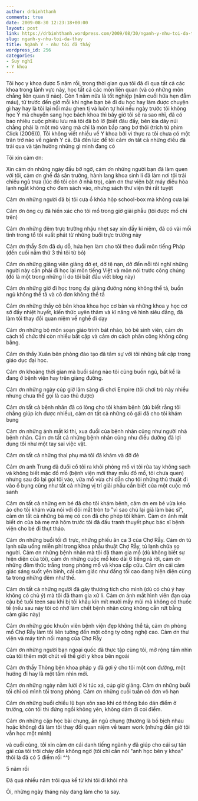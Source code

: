 ```yaml
---
author: drbinhthanh
comments: true
date: 2009-08-30 12:23:18+00:00
layout: post
link: https://drbinhthanh.wordpress.com/2009/08/30/nganh-y-nhu-toi-da-thay/
slug: nganh-y-nhu-toi-da-thay
title: Ngành Y - như tôi đã thấy
wordpress_id: 256
categories:
- Suy nghĩ
- Y khoa
---
```


Tôi học y khoa được 5 năm rồi, trong thời gian qua tôi đã đi qua tất cả các khoa trong lãnh vực này, học tất cả các môn liên quan (và có những môn chẳng liên quan tí nào). Còn 1 năm nữa là tốt nghiệp (năm cuối hứa hẹn đẫm máu), từ trước đến giờ mỗi khi nghe bạn bè đi du học hay làm được chuyện gì hay hay là tôi lại nổi máu ghen tị và luôn tự hỏi nếu ngày trước tôi không học Y mà chuyển sang học bách khoa thì bây giờ tôi sẽ ra sao nhỉ, đã có bao nhiêu cuộc phiêu lưu mà tôi đã bỏ lỡ (biết đâu đấy, bên kia dãy núi chẳng phải là một mỏ vàng mà chỉ là món bắp rang bơ thôi (trích từ phim Click (2006))). Tôi không viết nhiều về Y khoa bởi vì thực ra tôi chưa có một trăn trở nào về ngành Y cả. Đã đến lúc để tôi cảm ơn tất cả những điều đã trải qua và tận hưởng những gì mình đang có


<!-- more -->





Tôi xin cảm ơn:







Xin cảm ơn những ngày đầu bỡ ngỡ, cảm ơn những người bạn đã làm quen với tôi, cảm ơn ghế đá sân trường, hành lang khoa sinh lí đã làm nơi tôi trải chiếu ngủ trưa (lúc đó tôi còn ở nhà trọ), cảm ơn thư viện bật máy điều hòa lạnh ngắt không cho đem sách vào, nhưng sách thư viện thì rất tuyệt




Cảm ơn những người đã bị tôi cưa ổ khóa hộp school-box mà không cưa lại




Cảm ơn ông cụ đã hiến xác cho tôi mổ trong giờ giải phẫu (tôi được mổ chi trên)




Cảm ơn những đêm trực trường nhậu nhẹt say xỉn đầy kỉ niệm, đã có vài mối tình trong tổ tôi xuất phát từ những buổi trực trường này




Cảm ơn thầy Sơn đã dụ dỗ, hứa hẹn làm cho tôi theo đuổi môn tiếng Pháp (đến cuối năm thứ 3 thì tôi từ bỏ)




Cảm ơn những giảng viên giảng dở ẹt, dở tệ nạn, dở đến nỗi tôi nghĩ những người này cần phải đi học lại môn tiếng Việt và môn nói trước công chúng (đó là một trong những lí do tôi bắt đầu viết blog này)




Cảm ơn những giờ đi học trong đại giảng đường nóng không thể tả, buồn ngủ không thể tả và cô đơn không thể tả




Cảm ơn những thầy cô bên khoa khoa học cơ bản và những khoa y học cơ sở đầy nhiệt huyết, kiến thức uyên thâm và kĩ năng vẽ hình siêu đẳng, đã làm tôi thay đổi quan niệm về nghề đi dạy




Cảm ơn những bộ môn soạn giáo trình bát nháo, bỏ bê sinh viên, cảm ơn cách tổ chức thi còn nhiều bất cập và cảm ơn cách phân công không công bằng.




Cảm ơn thầy Xuân bên phòng đào tạo đã tâm sự với tôi những bất cập trong giáo dục đại học.




Cảm ơn khoảng thời gian mà buổi sáng nào tôi cũng buồn ngủ, bất kể là đang ở bệnh viện hay trên giảng đường.




Cảm ơn những ngày cúp giờ lâm sàng đi chơi Empire (tôi chơi trò này nhiều nhưng chưa thể gọi là cao thủ được)




Cảm ơn tất cả bệnh nhân đã có lòng cho tôi khám bệnh (dù biết rằng tôi chẳng giúp ích được nhiều), cảm ơn tất cả những cô gái đã cho tôi khám bụng




Cảm ơn những ánh mắt kì thị, xua đuổi của bệnh nhân cũng như người nhà bệnh nhân. Cảm ơn tất cả những bệnh nhân cũng như điều dưỡng đã lợi dụng tôi như một tay sai việc vặt.




Cảm ơn tất cả những thai phụ mà tôi đã khám và đỡ đẻ




Cảm ơn anh Trung đã đuổi cổ tôi ra khỏi phòng mổ vì tôi rửa tay không sạch và không biết mặc đồ mổ (bệnh viện mới thay mẫu đồ mổ, tôi chưa quen) nhưng sau đó lại gọi tôi vào, vừa mổ vừa chỉ dẫn cho tôi những thủ thuật đi vào ổ bụng cũng như tất cả những vị trí giải phẫu cần biết của một cuộc mổ sanh




Cảm ơn tất cả những em bé đã cho tôi khám bệnh, cảm ơn em bé vừa kéo áo cho tôi khám vừa nói với đôi mắt tròn to "vì sao chú lại giả làm bác sĩ", cảm ơn tất cả những bà mẹ có con đã cho phép tôi khám. Cảm ơn ánh mắt biết ơn của bà mẹ mà hôm trước tôi đã đấu tranh thuyết phục bác sĩ bệnh viện cho bé đi thụt tháo.




Cảm ơn những buổi tối đi trực, những phiếu ăn ca 3 của Chợ Rẫy. Cảm ơn tủ lạnh sữa uống miễn phí trong khoa phẫu thuật Chợ Rẫy, tủ lạnh chứa sọ người. Cảm ơn những bệnh nhân mà tôi đã tham gia mổ (dù không biết sự hiện diện của tôi), cảm ơn những cuộc mổ kéo dài 6 tiếng rã rời, cảm ơn những đêm thức trắng trong phòng mổ và khoa cấp cứu. Cảm ơn cái cảm giác sáng suốt yên bình, cái cảm giác như đấng tối cao đang hiện diện cùng ta trong những đêm như thế.




Cảm ơn tất cả những người đã gây thương tích cho mình (dù có chủ ý hay không có chủ ý) mà tôi đã tham gia xử lí. Cảm ơn ánh mắt hình viên đạn của cậu bé tuổi teen sau khi bị tôi khâu kín mít mười mấy mũi mà không có thuốc tế (nếu sau này tôi có nhỡ làm chết bệnh nhân cũng không cắn rứt bằng cảm giác này)




Cảm ơn những góc khuôn viên bệnh viện đẹp không thể tả, cảm ơn phòng mổ Chợ Rẫy làm tôi liên tưởng đến một công ty công nghệ cao. Cảm ơn thư viện và máy tính nối mạng của Chợ Rẫy




Cảm ơn những người bạn ngoại quốc đã thực tập cùng tôi, mở rộng tầm nhìn của tôi thêm một chút về thế giới y khoa bên ngoài




Cảm ơn thầy Thông bên khoa pháp y đã gợi ý cho tôi một con đường, một hướng đi hay là một tầm nhìn mới.




Cảm ơn những ngày nằm lười ở kí túc xá, cúp giờ giảng. Cảm ơn những buổi tối chỉ có mình tôi trong phòng. Cảm ơn những cuối tuần cô đơn vô hạn




Cảm ơn những buổi chiều lũ bạn xôn xao khi có thông báo dán điểm ở trường, còn tôi thì đứng ngồi không yên, không dám đi coi điểm.




Cảm ơn những cặp học bài chung, ăn ngủ chung (thường là bồ bịch nhau hoặc không) đã làm tôi thay đổi quan niệm về team work (nhưng đến giờ tôi vẫn học một mình)




và cuối cùng, tôi xin cảm ơn cái danh tiếng ngành y đã giúp cho cái sự tán gái của tôi trôi chảy đến không ngờ (tôi chỉ cần nói "anh học bên y khoa" thôi là đã có 5 điểm rồi ^^)







5 năm rồi




Đã quá nhiều năm trôi qua kể từ khi tôi đi khỏi nhà







Ôi, những ngày tháng này đang làm cho ta say.
